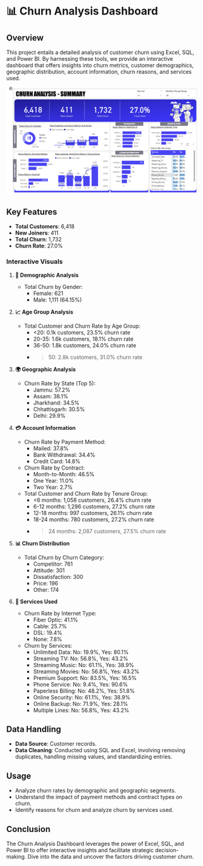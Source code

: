 
# 📊 Churn Analysis Dashboard

## Overview
This project entails a detailed analysis of customer churn using Excel, SQL, and Power BI. By harnessing these tools, we provide an interactive dashboard that offers insights into churn metrics, customer demographics, geographic distribution, account information, churn reasons, and services used.

![img alt](https://github.com/Mudit-Chandwani/Churn-Analysis/blob/a43f5832d7602a3b9c3bab9de25c3d74f2bba1a1/Churn%20analysis.png)

## Key Features
- **Total Customers**: 6,418
- **New Joiners**: 411
- **Total Churn**: 1,732
- **Churn Rate**: 27.0%

### Interactive Visuals
1. **📅 Demographic Analysis**
   - Total Churn by Gender:
     - Female: 621
     - Male: 1,111 (64.15%)

2. **📈 Age Group Analysis**
   - Total Customer and Churn Rate by Age Group:
     - <20: 0.1k customers, 23.5% churn rate
     - 20-35: 1.6k customers, 18.1% churn rate
     - 36-50: 1.8k customers, 24.0% churn rate
     - >50: 2.8k customers, 31.0% churn rate

3. **🌍 Geographic Analysis**
   - Churn Rate by State (Top 5):
     - Jammu: 57.2%
     - Assam: 38.1%
     - Jharkhand: 34.5%
     - Chhattisgarh: 30.5%
     - Delhi: 29.9%

4. **💳 Account Information**
   - Churn Rate by Payment Method:
     - Mailed: 37.8%
     - Bank Withdrawal: 34.4%
     - Credit Card: 14.8%
   - Churn Rate by Contract:
     - Month-to-Month: 46.5%
     - One Year: 11.0%
     - Two Year: 2.7%
   - Total Customer and Churn Rate by Tenure Group:
     - <6 months: 1,058 customers, 26.4% churn rate
     - 6-12 months: 1,296 customers, 27.2% churn rate
     - 12-18 months: 997 customers, 26.1% churn rate
     - 18-24 months: 780 customers, 27.2% churn rate
     - >24 months: 2,087 customers, 27.5% churn rate

5. **📊 Churn Distribution**
   - Total Churn by Churn Category:
     - Competitor: 761
     - Attitude: 301
     - Dissatisfaction: 300
     - Price: 196
     - Other: 174

6. **🔌 Services Used**
   - Churn Rate by Internet Type:
     - Fiber Optic: 41.1%
     - Cable: 25.7%
     - DSL: 19.4%
     - None: 7.8%
   - Churn by Services:
     - Unlimited Data: No: 19.9%, Yes: 80.1%
     - Streaming TV: No: 56.8%, Yes: 43.2%
     - Streaming Music: No: 61.1%, Yes: 38.9%
     - Streaming Movies: No: 56.8%, Yes: 43.2%
     - Premium Support: No: 83.5%, Yes: 16.5%
     - Phone Service: No: 9.4%, Yes: 90.6%
     - Paperless Billing: No: 48.2%, Yes: 51.8%
     - Online Security: No: 61.1%, Yes: 38.9%
     - Online Backup: No: 71.9%, Yes: 28.1%
     - Multiple Lines: No: 56.8%, Yes: 43.2%

## Data Handling
- **Data Source**: Customer records.
- **Data Cleaning**: Conducted using SQL and Excel, involving removing duplicates, handling missing values, and standardizing entries.

## Usage
- Analyze churn rates by demographic and geographic segments.
- Understand the impact of payment methods and contract types on churn.
- Identify reasons for churn and analyze churn by services used.

## Conclusion
The Churn Analysis Dashboard leverages the power of Excel, SQL, and Power BI to offer interactive insights and facilitate strategic decision-making. Dive into the data and uncover the factors driving customer churn.

